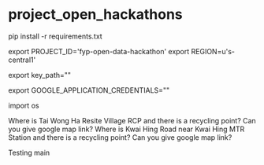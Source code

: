 # project_open_hackathons

pip install -r requirements.txt

export PROJECT_ID='fyp-open-data-hackathon'
export REGION=u's-central1'

export key_path=""

export GOOGLE_APPLICATION_CREDENTIALS=""

import os


Where is Tai Wong Ha Resite Village RCP and there is a recycling point? Can you give google map link?
Where is Kwai Hing Road near Kwai Hing MTR Station and there is a recycling point? Can you give google map link?

Testing main
